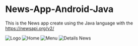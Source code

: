# News-App-Android-Java
This is the News app create using the Java language with the https://newsapi.org/v2/

![Logo](https://github.com/user-attachments/assets/2db6805e-dcb2-47dc-ba2a-6fffbeb964a1)
![Home](https://github.com/user-attachments/assets/4f597eba-c708-43cc-a3ad-b16b8aea1274)
![Menu](https://github.com/user-attachments/assets/e49a1e13-4a23-4552-b3ed-2cb088e247ce)
![Details News](https://github.com/user-attachments/assets/aa7cb00f-8ef2-404a-be00-f1268da41861)


